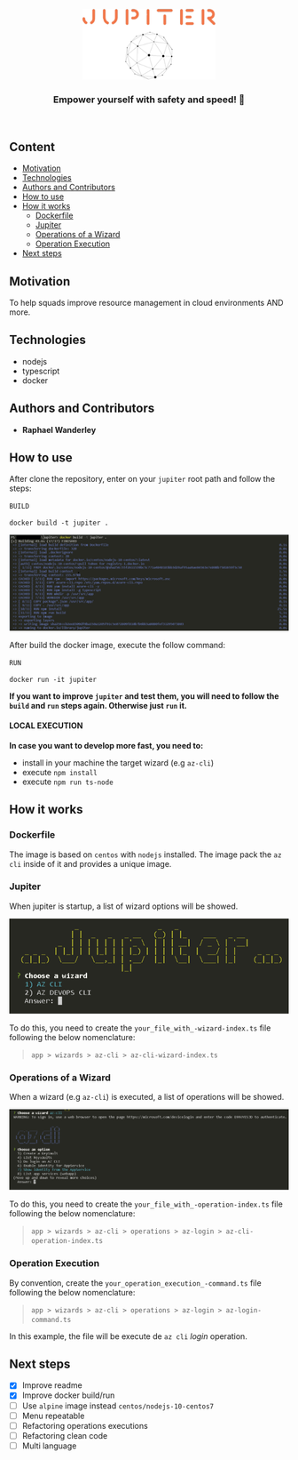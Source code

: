 <p>

<center>

![jupiter-logo1-bg.PNG](./img/jupiter-logo1-bg.PNG)

</center>

<h3 align="center">
  Empower yourself with safety and speed! 🚀
</h3>

<br>


## Content

- [Motivation](#motivation)
- [Technologies](#technologies)
- [Authors and Contributors](#authors-and-contributors)
- [How to use](#how-to-use)
- [How it works](#how-it-works)
    - [Dockerfile](#dockerfile)
    - [Jupiter](#jupiter)
    - [Operations of a Wizard](#operations-of-a-wizard)
    - [Operation Execution](#operation-execution)
- [Next steps](#next-steps)



## Motivation

To help squads improve resource management in cloud environments AND more.



## Technologies

- nodejs
- typescript
- docker



## Authors and Contributors

* **Raphael Wanderley**



## How to use

After clone the repository, enter on your `jupiter` root path and follow the steps:

`BUILD`

```
docker build -t jupiter . 
```

![jupiter-docker-build.png](./img/jupiter-docker-build.png)


After build the docker image, execute the follow command:

`RUN`

```
docker run -it jupiter
```

**If you want to improve `jupiter` and test them, you will need to follow the `build` and `run` steps again. Otherwise just `run` it.**

#### LOCAL EXECUTION

**In case you want to develop more fast, you need to:**

- install in your machine the target wizard (e.g `az-cli`)
- execute `npm install`
- execute `npm run ts-node`



## How it works

### Dockerfile

The image is based on `centos` with `nodejs` installed. The image pack the `az cli` inside of it and provides a unique image.


### Jupiter

When jupiter is startup, a list of wizard options will be showed.

![jupiter-wizard-startup](./img/jupiter-wizard-startup.png)


To do this, you need to create the `your_file_with_-wizard-index.ts` file following the below nomenclature:


> `app > wizards > az-cli > az-cli-wizard-index.ts`



### Operations of a Wizard

When a wizard (e.g `az-cli`) is executed, a list of operations will be showed.


![jupiter-wizard-operation-list](./img/jupiter-wizard-operation-list.png)


To do this, you need to create the `your_file_with_-operation-index.ts` file following the below nomenclature:


> `app > wizards > az-cli > operations > az-login > az-cli-operation-index.ts`



### Operation Execution

By convention, create the `your_operation_execution_-command.ts` file following the below nomenclature:

> `app > wizards > az-cli > operations > az-login > az-login-command.ts`


In this example, the file will be execute de `az cli` *login* operation.



## Next steps

- [x] Improve readme
- [x] Improve docker build/run
- [ ] Use `alpine` image instead `centos/nodejs-10-centos7`
- [ ] Menu repeatable
- [ ] Refactoring operations executions
- [ ] Refactoring clean code
- [ ] Multi language
